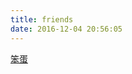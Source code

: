 ```yaml
---
title: friends
date: 2016-12-04 20:56:05
---
```

<a href="http://www.bendan.vip" target="_blank">笨蛋</a>